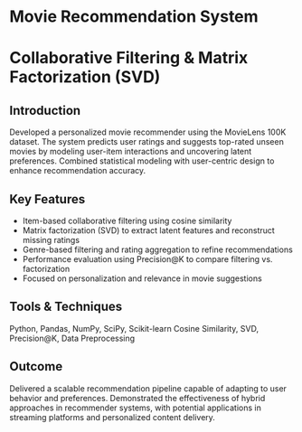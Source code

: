 # Movie Recommendation System
# Collaborative Filtering & Matrix Factorization (SVD)

## Introduction
Developed a personalized movie recommender using the MovieLens 100K dataset. The system predicts user ratings and suggests top-rated unseen movies by modeling user-item interactions and uncovering latent preferences. Combined statistical modeling with user-centric design to enhance recommendation accuracy.

## Key Features
- Item-based collaborative filtering using cosine similarity
- Matrix factorization (SVD) to extract latent features and reconstruct missing ratings
- Genre-based filtering and rating aggregation to refine recommendations
- Performance evaluation using Precision@K to compare filtering vs. factorization
- Focused on personalization and relevance in movie suggestions

## Tools & Techniques
Python, Pandas, NumPy, SciPy, Scikit-learn
Cosine Similarity, SVD, Precision@K, Data Preprocessing

## Outcome
Delivered a scalable recommendation pipeline capable of adapting to user behavior and preferences. Demonstrated the effectiveness of hybrid approaches in recommender systems, with potential applications in streaming platforms and personalized content delivery.

